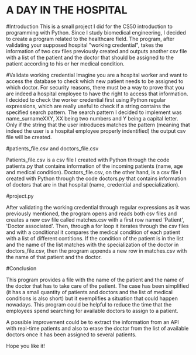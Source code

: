 # A DAY IN THE HOSPITAL

#Introduction
This is a small project I did for the CS50 introduction to programming with Python. Since I study biomedical engineering, I decided to create a program related to the healthcare field.
The program, after validating your supposed hospital "working credential", takes the information of two csv files previously created and outputs another csv file with a list of the patient and the doctor that should be assigned to the patient according to his or her medical condition. 

#Validate working credential
Imagine you are a hospital worker and want to access the database to check which new patient needs to be assigned to which doctor. For security reasons, there must be a way to prove that you are indeed a hospital employee to have the right to access that information. I decided to check the worker credential first using Python regular expressions, which are really useful to check if a string contains the specified search pattern. The search pattern I decided to implement was name_surnameXXY, XX being two numbers and Y being a capital letter. 
Only if the string that the user introduces matches the pattern (meaning that indeed the user is a hospital employee properly indentified) the output csv file will be created.  


#patients_file.csv and doctors_file.csv

Patients_file.csv is a csv file I created with Python through the code patients.py that contains information of the incoming patients (name, age and medical condition).
Doctors_file.csv, on the other hand, is a csv file I created with Python through the code doctors.py that contains information of doctors that are in that hospital (name, credential and specialization).


#project.py

After validating the working credential through regular expressions as it was previously mentioned, the program opens and reads both csv files and creates a new csv file called matches.csv with a first row named 'Patient', 'Doctor associated'. Then, through a for loop it iterates through the csv files and with a conditional it compares the medical condition of each patient with a list of different contitions. If the condition of the patient is in the list and the name of the list matches with the specialization of the doctor in doctors_file.csv, then the program appends a new row in matches.csv with the name of that patient and the doctor. 


#Conclusion

This program provides a file with the name of the patient and the name of the doctor that has to take care of the patient. The case has been simplified (it has a small quantity of patients and doctors and the list of medical conditions is also short) but it exemplifies a situation that could happen nowadays. This program could be helpful to reduce the time that the employees spend searching for available doctors to assign to a patient. 

A possible improvement could be to extract the information from an API with real-time patients and also to erase the doctor from the list of available doctors once it has been assigned to several patients. 

Hope you like it!




